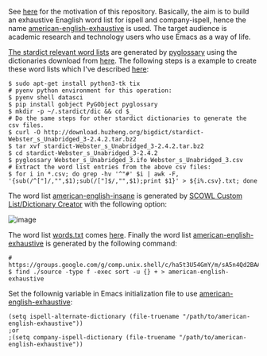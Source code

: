 See [here](https://lists.gnu.org/archive/html/help-gnu-emacs/2021-08/msg00138.html) for the motivation of this repository. Basically, the aim is to build an exhaustive  Enaglish word list for ispell and company-ispell, hence the name [american-english-exhaustive](https://github.com/hongyi-zhao/english-wordlist/blob/master/american-english-exhaustive) is used. The target audience is academic research and technology users who use Emacs as a way of life.

[The stardict relevant word lists](https://github.com/hongyi-zhao/english-wordlist/tree/master/source/stardict-wordlist) are generated by [pyglossary](https://github.com/ilius/pyglossary) using the dictionaries download from [here](http://download.huzheng.org/bigdict). The following steps is a example to create these word lists which I've described [here](https://github.com/company-mode/company-mode/issues/1146#issuecomment-886172208):

```shell
$ sudo apt-get install python3-tk tix
# pyenv python environment for this operation:
$ pyenv shell datasci
$ pip install gobject PyGObject pyglossary
$ mkdir -p ~/.stardict/dic && cd $_
# Do the same steps for other stardict dictionaries to generate the csv files.
$ curl -O http://download.huzheng.org/bigdict/stardict-Webster_s_Unabridged_3-2.4.2.tar.bz2
$ tar xvf stardict-Webster_s_Unabridged_3-2.4.2.tar.bz2
$ cd stardict-Webster_s_Unabridged_3-2.4.2
$ pyglossary Webster_s_Unabridged_3.ifo Webster_s_Unabridged_3.csv
# Extract the word list entries from the above csv files:
$ for i in *.csv; do grep -hv '^"#' $i | awk -F, '{sub(/^["]/,"",$1);sub(/["]$/,"",$1);print $1}' > ${i%.csv}.txt; done
```
The word list [american-english-insane](https://github.com/hongyi-zhao/english-wordlist/blob/master/source/american-english-insane) is generated by [SCOWL Custom List/Dictionary Creator](http://app.aspell.net/create) with the following option:

![image](https://user-images.githubusercontent.com/11155854/128634359-d13323a0-38ab-4adb-b06e-90b093c50531.png)

The word list [words.txt](https://github.com/hongyi-zhao/english-wordlist/blob/master/source/words.txt) comes [here](https://github.com/dwyl/english-words/blob/master/words.txt). Finally the word list [american-english-exhaustive](https://github.com/hongyi-zhao/english-wordlist/blob/master/american-english-exhaustive) is generated by the following command:

```shell
# https://groups.google.com/g/comp.unix.shell/c/ha5t3U54GmY/m/sA5n4Qd2BAAJ
$ find ./source -type f -exec sort -u {} + > american-english-exhaustive
```

Set the follownig variable in Emacs initialization file to use [american-english-exhaustive](https://github.com/hongyi-zhao/english-wordlist/blob/master/american-english-exhaustive):

```emacs-lisp
(setq ispell-alternate-dictionary (file-truename "/path/to/american-english-exhaustive"))
;or
;(setq company-ispell-dictionary (file-truename "/path/to/american-english-exhaustive"))
```        
